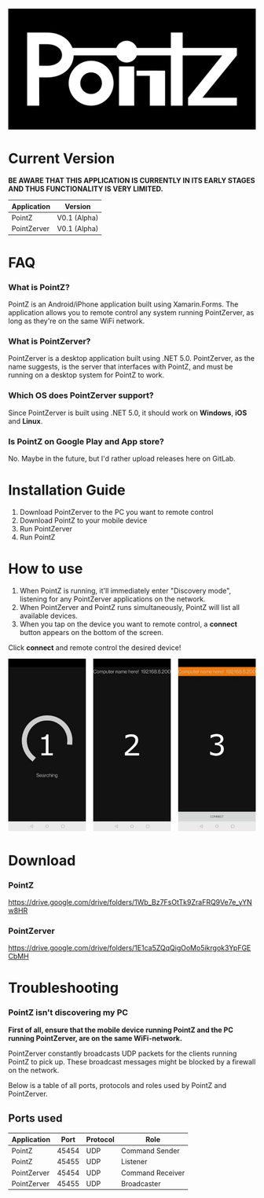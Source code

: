 ![](Graphic/Logo/pz_banner.png)

# Current Version

**BE AWARE THAT THIS APPLICATION IS CURRENTLY IN ITS EARLY STAGES AND THUS FUNCTIONALITY IS VERY LIMITED.**

| Application | Version      |
| ----------- | ------------ |
| PointZ      | V0.1 (Alpha) |
| PointZerver | V0.1 (Alpha) |

# FAQ

### What is PointZ?

PointZ is an Android/iPhone application built using Xamarin.Forms. The application allows you to remote control any system running PointZerver, as long as they're on the same WiFi network.

### What is PointZerver?

PointZerver is a desktop application built using .NET 5.0. PointZerver, as the name suggests, is the server that interfaces with PointZ, and must be running on a desktop system for PointZ to work.

### Which OS does PointZerver support?

Since PointZerver is built using .NET 5.0, it should work on **Windows**, **iOS** and **Linux**.

### Is PointZ on Google Play and App store?

No. Maybe in the future, but I'd rather upload releases here on GitLab.







# Installation Guide

1. Download PointZerver to the PC you want to remote control
2. Download PointZ to your mobile device
3. Run PointZerver
4. Run PointZ

# How to use

1. When PointZ is running, it'll immediately enter "Discovery mode", listening for any PointZerver applications on the network. 
2. When PointZerver and PointZ runs simultaneously, PointZ will list all available devices.
3. When you tap on the device you want to remote control, a **connect** button appears on the bottom of the screen.

Click **connect** and remote control the desired device!

![](Graphic/Guide/PointZ/Full.png)

# Download

### PointZ

https://drive.google.com/drive/folders/1Wb_Bz7FsOtTk9ZraFRQ9Ve7e_yYNw8HR

### PointZerver

https://drive.google.com/drive/folders/1E1ca5ZQqQigOoMo5ikrgok3YpFGECbMH



# Troubleshooting

### PointZ isn't discovering my PC

**First of all, ensure that the mobile device running PointZ and the PC running PointZerver, are on the same WiFi-network.**

PointZerver constantly broadcasts UDP packets for the clients running PointZ to pick up. These broadcast messages might be blocked by a firewall on the network.

Below is a table of all ports, protocols and roles used by PointZ and PointZerver.

## Ports used

| Application | Port     | Protocol | Role             |
| ----------- | ----- | -------- | ---------------- |
| PointZ      | 45454 | UDP      | Command Sender   |
| PointZ      | 45455 | UDP      | Listener         |
| PointZerver | 45454 | UDP      | Command Receiver |
| PointZerver | 45455 | UDP      | Broadcaster      |


